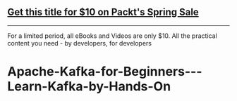 ## [Get this title for $10 on Packt's Spring Sale](https://www.packt.com/V18340?utm_source=github&utm_medium=packt-github-repo&utm_campaign=spring_10_dollar_2022)
-----
For a limited period, all eBooks and Videos are only $10. All the practical content you need \- by developers, for developers

# Apache-Kafka-for-Beginners---Learn-Kafka-by-Hands-On
